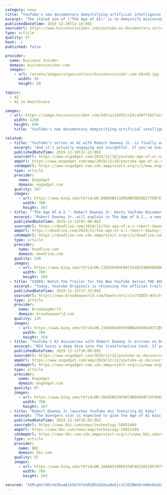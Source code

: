 ```yaml
---
category: news
title: "YouTube's new documentary demystifying artificial intelligence features Robert Downey Jr. and an AI baby"
excerpt: "The stated aim of \"The Age of AI\" is to demystify misconceptions about AI, and showcases bizarre new technologies."
publishedDateTime: 2019-12-20T12:10:00Z
sourceUrl: https://www.businessinsider.com/youtube-ai-documentary-series-hosted-by-robert-downey-jr-2019-12
type: article
quality: 67
heat: -1
published: false

provider:
  name: Business Insider
  domain: businessinsider.com
  images:
    - url: /assets/images/organizations/businessinsider.com-50x50.jpg
      width: 50
      height: 50

topics:
  - AI
  - AI in Healthcare

images:
  - url: https://image.businessinsider.com/5dfcac31855cc24ca50ff462?width=1200&format=jpeg
    width: 1200
    height: 600
    title: "YouTube's new documentary demystifying artificial intelligence features Robert Downey Jr. and an AI baby"

related:
  - title: "YouTube's series on AI with Robert Downey Jr. is finally available"
    excerpt: "And it's actually engaging and insightful. If you've ever had a question about artificial intelligence or how it works, YouTube's latest Originals series, The Age of A.I., tries to answer those questions. The new eight-part show, which is available to watch today after a lengthy wait, features Robert Downey Jr. as he attempts to demystify terms ..."
    publishedDateTime: 2019-12-18T22:22:00Z
    sourceUrl: https://www.engadget.com/2019/12/18/youtube-age-of-ai-now-available/
    ampUrl: https://www.engadget.com/amp/2019/12/18/youtube-age-of-ai-now-available/
    cdnAmpUrl: https://www-engadget-com.cdn.ampproject.org/c/s/www.engadget.com/amp/2019/12/18/youtube-age-of-ai-now-available/
    type: article
    provider:
      name: Engadget
      domain: engadget.com
    quality: 187
    images:
      - url: https://www.bing.com/th?id=ON.D8B96B911D06ABFDB26E277DB7813AE2
        width: 700
        height: 367
  - title: "‘The Age Of A.I.’: Robert Downey Jr. Hosts YouTube Documentary Series – Watch The Trailer"
    excerpt: "Robert Downey Jr. will explain in The Age of A.I., a new documentary series from YouTube originals that premieres December 18. Check out the first trailer above and key art below ... producer with Evan Moore serving as a co-producer on the series. Subscribe to Deadline Breaking News Alerts and keep your inbox happy. Check out the airdates ..."
    publishedDateTime: 2019-12-13T01:00:00Z
    sourceUrl: https://deadline.com/2019/12/the-age-of-a-i-robert-downey-jr-hosts-youtube-documentary-series-watch-the-trailer-1202807411/
    ampUrl: https://deadline.com/2019/12/the-age-of-a-i-robert-downey-jr-hosts-youtube-documentary-series-watch-the-trailer-1202807411/amp/
    cdnAmpUrl: https://deadline-com.cdn.ampproject.org/c/s/deadline.com/2019/12/the-age-of-a-i-robert-downey-jr-hosts-youtube-documentary-series-watch-the-trailer-1202807411/amp/
    type: article
    provider:
      name: Deadline.com
      domain: deadline.com
    quality: 148
    images:
      - url: https://www.bing.com/th?id=ON.C2E82E984FB47341B534005BEB08D39F
        width: 700
        height: 394
  - title: "VIDEO: Watch the Trailer for the New YouTube Series THE AGE OF A.I. Hosted by Robert Downey Jr."
    excerpt: "Today, Youtube Originals is releasing the official trailer for \"The Age of A.I.\" - an all-new learning series hosted by Robert Downey Jr. This new eight episode series takes a deep dive into the fascinating world of the most transformational technology in the history of humankind. Robert Downey Jr. brings his irreverent enthusiasm and curiosity ..."
    publishedDateTime: 2019-12-12T17:33:00Z
    sourceUrl: https://www.broadwayworld.com/bwwtv/article/VIDEO-Watch-the-Trailer-for-the-New-YouTube-Series-THE-AGE-OF-AI-Hosted-by-Robert-Downey-Jr-20191212
    type: article
    provider:
      name: BroadwayWorld
      domain: broadwayworld.com
    quality: 125
    images:
      - url: https://www.bing.com/th?id=ON.21E0D9E4D5F04BB2D5B6B20372B9531C
        width: 700
        height: 350
  - title: "YouTube's AI docuseries with Robert Downey Jr arrives on December 18th"
    excerpt: "RDJ hosts a deep dive into the transformative tech. If you're going to throw megabucks at a show about AI, you'd better make sure you've got the right host for it -- and most would agree that YouTube's decision to get Robert Downey Jr, aka Iron Man, on board for their multimillion dollar The Age of AI endeavor was a pretty good shout."
    publishedDateTime: 2019-12-12T16:00:00Z
    sourceUrl: https://www.engadget.com/2019/12/12/youtube-ai-docuseries-robert-downey-jr-december-18/
    ampUrl: https://www.engadget.com/amp/2019/12/12/youtube-ai-docuseries-robert-downey-jr-december-18/
    cdnAmpUrl: https://www-engadget-com.cdn.ampproject.org/c/s/www.engadget.com/amp/2019/12/12/youtube-ai-docuseries-robert-downey-jr-december-18/
    type: article
    provider:
      name: Engadget
      domain: engadget.com
    quality: 87
    images:
      - url: https://www.bing.com/th?id=ON.CB44EBE59F88C0B94668F35F988249CC
        width: 700
        height: 367
  - title: "Robert Downey Jr launches YouTube doc featuring AI baby"
    excerpt: "The Avengers star is expected to give the Age of AI mass appeal. One AI expert said there was \"lots of eye candy for viewers with short attention spans\". Calum Chace, author of four books on the subject, added that artificial intelligence is a \"large, complex, and important\" subject. And he noted that YouTube - whose parent company Google is a ..."
    publishedDateTime: 2019-12-19T16:03:00Z
    sourceUrl: https://www.bbc.com/news/technology-50851409
    ampUrl: https://www.bbc.com/news/amp/technology-50851409
    cdnAmpUrl: https://www-bbc-com.cdn.ampproject.org/c/s/www.bbc.com/news/amp/technology-50851409
    type: article
    provider:
      name: BBC
      domain: bbc.com
    quality: 87
    images:
      - url: https://www.bing.com/th?id=ON.2AAA05198E635AFAE320318F29799CCC
        width: 700
        height: 393

secured: "tKPLqHsfSM/nbIbwa6ikXG747ahR2QFd2GAswAw5jrvCJGCBWoD+m90v6m1GzgVGZygyBB37U6MLO/8UFeLHGWZUhX2VYz2nIY/lxtEuKqQEdQLRxRowcrQ+euC7Lbdg7hZpdwsIVeEvjoVlHKQvH0wh15KfiD+lMptpZUAXvIXIvySggh4ApQJpnLH3NSVA3mT2Ac/JIvNdODiKznjOX1VvKTitc/nL7VEHRvwyevwp5+79O6VxUvgvxY9mPgA4i9ov9WYE8a26ZzkgfTLaUw==;l/iOpssq3hf7p83SGYyDew=="
---
```


